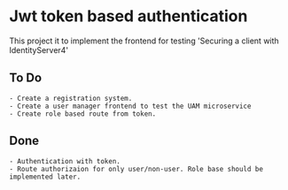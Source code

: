 # Jwt token based authentication
This project it to implement the frontend for testing 'Securing a client with IdentityServer4'

## To Do
    - Create a registration system.
    - Create a user manager frontend to test the UAM microservice
    - Create role based route from token.
## Done
    - Authentication with token.
    - Route authorizaion for only user/non-user. Role base should be implemented later.
             
